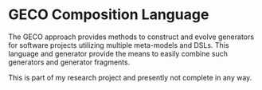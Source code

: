 # GECO Composition Language

The GECO approach provides methods to construct and evolve generators
for software projects utilizing multiple meta-models and DSLs. This
language and generator provide the means to easily combine such generators
and generator fragments.

This is part of my research project and presently not complete in any way.
